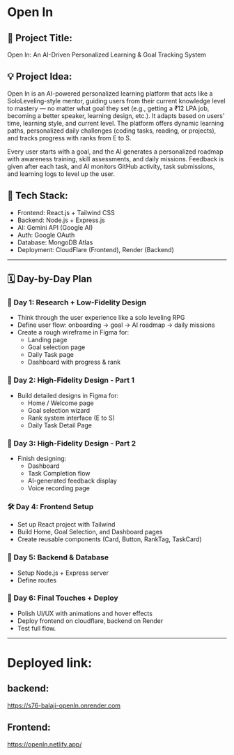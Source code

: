 # Open ln

## 🎯 Project Title:
Open ln: An AI-Driven Personalized Learning & Goal Tracking System

## 💡 Project Idea:
Open ln is an AI-powered personalized learning platform that acts like a SoloLeveling-style mentor, guiding users from their current knowledge level to mastery — no matter what goal they set (e.g., getting a ₹12 LPA job, becoming a better speaker, learning design, etc.). It adapts based on users' time, learning style, and current level. The platform offers dynamic learning paths, personalized daily challenges (coding tasks, reading, or projects), and tracks progress with ranks from E to S.

Every user starts with a goal, and the AI generates a personalized roadmap with awareness training, skill assessments, and daily missions. Feedback is given after each task, and AI monitors GitHub activity, task submissions, and learning logs to level up the user.

## 🧩 Tech Stack:

- Frontend: React.js + Tailwind CSS
- Backend: Node.js + Express.js
- AI: Gemini API (Google AI)
- Auth: Google OAuth
- Database: MongoDB Atlas
- Deployment: CloudFlare (Frontend), Render (Backend)

---

## 🗓️ Day-by-Day Plan

### 🧠 Day 1: Research + Low-Fidelity Design
- Think through the user experience like a solo leveling RPG
- Define user flow: onboarding → goal → AI roadmap → daily missions
- Create a rough wireframe in Figma for:
  - Landing page
  - Goal selection page
  - Daily Task page
  - Dashboard with progress & rank

### 🎨 Day 2: High-Fidelity Design - Part 1
- Build detailed designs in Figma for:
  - Home / Welcome page
  - Goal selection wizard
  - Rank system interface (E to S)
  - Daily Task Detail Page

### 🎨 Day 3: High-Fidelity Design - Part 2
- Finish designing:
  - Dashboard
  - Task Completion flow
  - AI-generated feedback display
  - Voice recording page

### 🛠️ Day 4: Frontend Setup
- Set up React project with Tailwind
- Build Home, Goal Selection, and Dashboard pages
- Create reusable components (Card, Button, RankTag, TaskCard)


### 🧠 Day 5: Backend & Database
- Setup Node.js + Express server
- Define routes
  
### 🧼 Day 6: Final Touches + Deploy
- Polish UI/UX with animations and hover effects
- Deploy frontend on cloudflare, backend on Render
- Test full flow.
  
---

# Deployed link:

## backend:

https://s76-balaji-openln.onrender.com

## Frontend:

https://openln.netlify.app/
